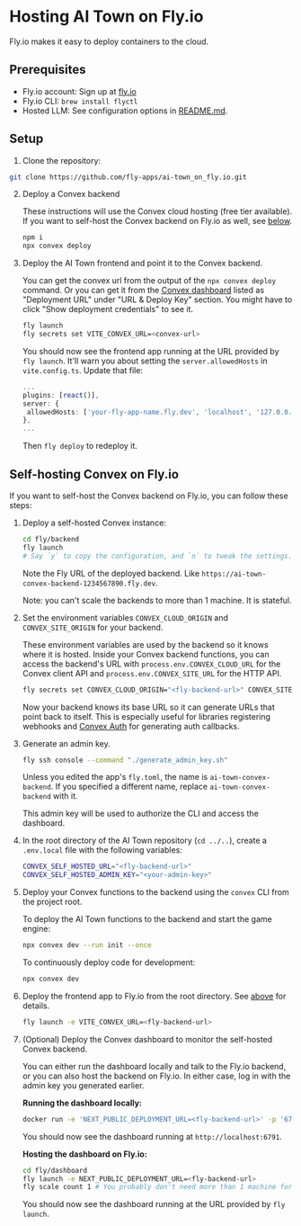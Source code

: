 # Hosting AI Town on Fly.io

Fly.io makes it easy to deploy containers to the cloud.

## Prerequisites

- Fly.io account: Sign up at [fly.io](https://fly.io)
- Fly.io CLI: `brew install flyctl`
- Hosted LLM: See configuration options in [README.md](../README.md#connect-an-llm).

## Setup

1. Clone the repository:

```sh
git clone https://github.com/fly-apps/ai-town_on_fly.io.git
```

2. Deploy a Convex backend

   These instructions will use the Convex cloud hosting (free tier available). If you want to
   self-host the Convex backend on Fly.io as well, see [below](#self-hosting-convex-on-flyio).

   ```sh
   npm i
   npx convex deploy
   ```

3. Deploy the AI Town frontend and point it to the Convex backend.

   You can get the convex url from the output of the `npx convex deploy` command. Or you can get it
   from the [Convex dashboard](https://dashboard.convex.dev/deployment/settings) listed as
   "Deployment URL" under "URL & Deploy Key" section. You might have to click "Show deployment
   credentials" to see it.

   ```sh
   fly launch
   fly secrets set VITE_CONVEX_URL=<convex-url>
   ```

   You should now see the frontend app running at the URL provided by `fly launch`. It'll warn you
   about setting the `server.allowedHosts` in `vite.config.ts`. Update that file:

   ```ts
   ...
   plugins: [react()],
   server: {
    allowedHosts: ['your-fly-app-name.fly.dev', 'localhost', '127.0.0.1'],
   },
   ...
   ```

   Then `fly deploy` to redeploy it.

## Self-hosting Convex on Fly.io

If you want to self-host the Convex backend on Fly.io, you can follow these steps:

1. Deploy a self-hosted Convex instance:

   ```sh
   cd fly/backend
   fly launch
   # Say `y` to copy the configuration, and `n` to tweak the settings.
   ```

   Note the Fly URL of the deployed backend. Like
   `https://ai-town-convex-backend-1234567890.fly.dev`.

   Note: you can't scale the backends to more than 1 machine. It is stateful.

2. Set the environment variables `CONVEX_CLOUD_ORIGIN` and `CONVEX_SITE_ORIGIN` for your backend.

   These environment variables are used by the backend so it knows where it is hosted. Inside your
   Convex backend functions, you can access the backend's URL with `process.env.CONVEX_CLOUD_URL`
   for the Convex client API and `process.env.CONVEX_SITE_URL` for the HTTP API.

   ```sh
   fly secrets set CONVEX_CLOUD_ORIGIN="<fly-backend-url>" CONVEX_SITE_ORIGIN="<fly-backend-url>/http"
   ```

   Now your backend knows its base URL so it can generate URLs that point back to itself. This is
   especially useful for libraries registering webhooks and
   [Convex Auth](https://labs.convex.dev/auth) for generating auth callbacks.

3. Generate an admin key.

   ```sh
   fly ssh console --command "./generate_admin_key.sh"
   ```

   Unless you edited the app's `fly.toml`, the name is `ai-town-convex-backend`. If you specified a
   different name, replace `ai-town-convex-backend` with it.

   This admin key will be used to authorize the CLI and access the dashboard.

4. In the root directory of the AI Town repository (`cd ../..`), create a `.env.local` file with the
   following variables:

   ```sh
   CONVEX_SELF_HOSTED_URL="<fly-backend-url>"
   CONVEX_SELF_HOSTED_ADMIN_KEY="<your-admin-key>"
   ```

5. Deploy your Convex functions to the backend using the `convex` CLI from the project root.

   To deploy the AI Town functions to the backend and start the game engine:

   ```sh
   npx convex dev --run init --once
   ```

   To continuously deploy code for development:

   ```sh
   npx convex dev
   ```

6. Deploy the frontend app to Fly.io from the root directory. See [above](#setup) for details.

   ```sh
   fly launch -e VITE_CONVEX_URL=<fly-backend-url>
   ```

7. (Optional) Deploy the Convex dashboard to monitor the self-hosted Convex backend.

   You can either run the dashboard locally and talk to the Fly.io backend, or you can also host the
   backend on Fly.io. In either case, log in with the admin key you generated earlier.

   **Running the dashboard locally:**

   ```sh
   docker run -e 'NEXT_PUBLIC_DEPLOYMENT_URL=<fly-backend-url>' -p '6791:6791' 'ghcr.io/get-convex/convex-dashboard:latest'
   ```

   You should now see the dashboard running at `http://localhost:6791`.

   **Hosting the dashboard on Fly.io:**

   ```sh
   cd fly/dashboard
   fly launch -e NEXT_PUBLIC_DEPLOYMENT_URL=<fly-backend-url>
   fly scale count 1 # You probably don't need more than 1 machine for the dashboard
   ```

   You should now see the dashboard running at the URL provided by `fly launch`.
